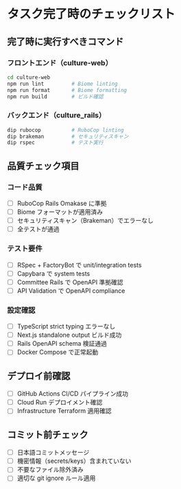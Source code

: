 # タスク完了時のチェックリスト

## 完了時に実行すべきコマンド

### フロントエンド（culture-web）

```bash
cd culture-web
npm run lint         # Biome linting
npm run format       # Biome formatting
npm run build        # ビルド確認
```

### バックエンド（culture_rails）

```bash
dip rubocop          # RuboCop linting
dip brakeman         # セキュリティスキャン
dip rspec            # テスト実行
```

## 品質チェック項目

### コード品質

- [ ] RuboCop Rails Omakase に準拠
- [ ] Biome フォーマットが適用済み
- [ ] セキュリティスキャン（Brakeman）でエラーなし
- [ ] 全テストが通過

### テスト要件

- [ ] RSpec + FactoryBot で unit/integration tests
- [ ] Capybara で system tests
- [ ] Committee Rails で OpenAPI 準拠確認
- [ ] API Validation で OpenAPI compliance

### 設定確認

- [ ] TypeScript strict typing エラーなし
- [ ] Next.js standalone output ビルド成功
- [ ] Rails OpenAPI schema 検証通過
- [ ] Docker Compose で正常起動

## デプロイ前確認

- [ ] GitHub Actions CI/CD パイプライン成功
- [ ] Cloud Run デプロイメント確認
- [ ] Infrastructure Terraform 適用確認

## コミット前チェック

- [ ] 日本語コミットメッセージ
- [ ] 機密情報（secrets/keys）含まれていない
- [ ] 不要なファイル除外済み
- [ ] 適切な git ignore ルール適用
